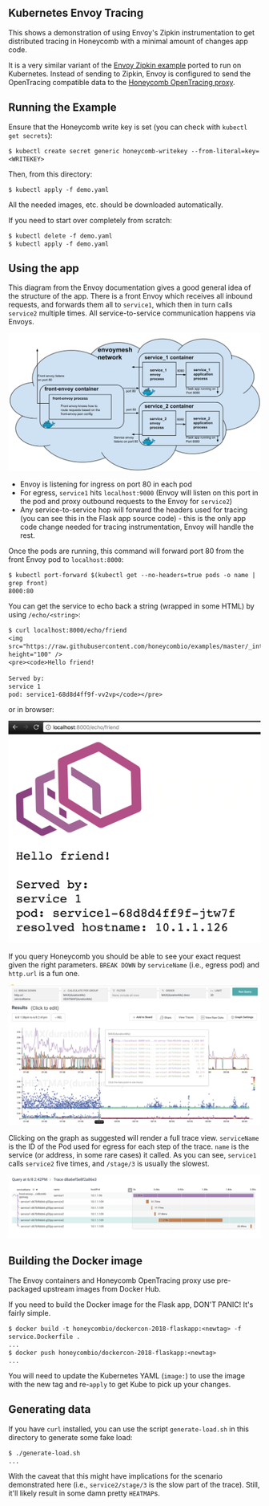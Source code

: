 ## Kubernetes Envoy Tracing

This shows a demonstration of using Envoy's Zipkin instrumentation to get
distributed tracing in Honeycomb with a minimal amount of changes app code.

It is a very similar variant of the [Envoy Zipkin
example](https://www.envoyproxy.io/docs/envoy/latest/start/sandboxes/zipkin_tracing)
ported to run on Kubernetes. Instead of sending to Zipkin, Envoy is configured
to send the OpenTracing compatible data to the [Honeycomb OpenTracing
proxy](https://github.com/honeycombio/honeycomb-opentracing-proxy).

## Running the Example

Ensure that the Honeycomb write key is set (you can check with `kubectl get
secrets`):

```
$ kubectl create secret generic honeycomb-writekey --from-literal=key=<WRITEKEY>
```

Then, from this directory:

```
$ kubectl apply -f demo.yaml
```

All the needed images, etc. should be downloaded automatically.

If you need to start over completely from scratch:

```
$ kubectl delete -f demo.yaml
$ kubectl apply -f demo.yaml
```

## Using the app

This diagram from the Envoy documentation gives a good general idea of the
structure of the app. There is a front Envoy which receives all inbound
requests, and forwards them all to `service1`, which then in turn calls
`service2` multiple times. All service-to-service communication happens via
Envoys.

![](https://raw.githubusercontent.com/honeycombio/examples/master/_internal/envoy-example-arch.svg)

- Envoy is listening for ingress on port 80 in each pod
- For egress, `service1` hits `localhost:9000` (Envoy will listen on this port
  in the pod and proxy outbound requests to the Envoy for `service2`)
- Any service-to-service hop will forward the headers used for tracing (you can
  see this in the Flask app source code) - this is the only app code change
  needed for tracing instrumentation, Envoy will handle the rest.

Once the pods are running, this command will forward port 80 from the front
Envoy pod to `localhost:8000`:

```
$ kubectl port-forward $(kubectl get --no-headers=true pods -o name | grep front)
8000:80
```

You can get the service to echo back a string (wrapped in some HTML) by using
`/echo/<string>`:

```
$ curl localhost:8000/echo/friend
<img src="https://raw.githubusercontent.com/honeycombio/examples/master/_internal/envoy.svg" height="100" />
<pre><code>Hello friend!

Served by:
service 1
pod: service1-68d8d4ff9f-vv2vp</code></pre>
```

or in browser:

![](https://raw.githubusercontent.com/honeycombio/examples/master/_internal/envoy-reply.png)

If you query Honeycomb you should be able to see your exact request given the
right parameters. `BREAK DOWN` by `serviceName` (i.e., egress pod) and
`http.url` is a fun one.

![](https://raw.githubusercontent.com/honeycombio/examples/master/_internal/envoy-heatmap.png)

Clicking on the graph as suggested will render a full trace view. `serviceName`
is the ID of the Pod used for egress for each step of the trace. `name` is the
service (or address, in some rare cases) it called. As you can see, `service1`
calls `service2` five times, and `/stage/3` is usually the slowest.

![](https://raw.githubusercontent.com/honeycombio/examples/master/_internal/envoy-traceview.png)

## Building the Docker image

The Envoy containers and Honeycomb OpenTracing proxy use pre-packaged upstream
images from Docker Hub.

If you need to build the Docker image for the Flask app, DON'T PANIC! It's
fairly simple.

```
$ docker build -t honeycombio/dockercon-2018-flaskapp:<newtag> -f service.Dockerfile .
...
$ docker push honeycombio/dockercon-2018-flaskapp:<newtag>
...
```

You will need to update the Kubernetes YAML (`image:`) to use the image with the
new tag and re-`apply` to get Kube to pick up your changes.

## Generating data

If you have `curl` installed, you can use the script `generate-load.sh` in this
directory to generate some fake load:

```
$ ./generate-load.sh
...
```

With the caveat that this might have implications for the scenario demonstrated
here (i.e., `service2/stage/3` is the slow part of the trace). Still, it'll
likely result in some damn pretty `HEATMAP`s.
